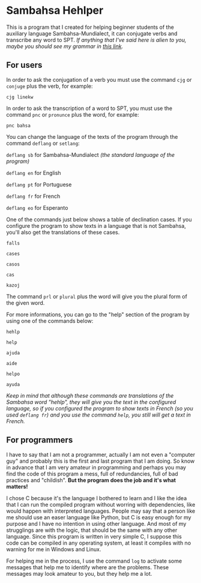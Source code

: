 # Sambahsa Hehlper

This is a program that I created for helping beginner students of the auxiliary language Sambahsa-Mundialect, it can conjugate verbs and transcribe any word to SPT. *If anything that I've said here is alien to you, maybe you should see my grammar in [this link](https://github.com/hmslima/sambahsacompletegrammar).*

## For users

In order to ask the conjugation of a verb you must use the command `cjg` or `conjuge` plus the verb, for example:

`cjg linekw`

In order to ask the transcription of a word to SPT, you must use the command `pnc` or `pronunce` plus the word, for example:

`pnc bahsa`

You can change the language of the texts of the program through the command `deflang` or `setlang`:

`deflang sb` for Sambahsa-Mundialect _(the standard language of the program)_

`deflang en` for English

`deflang pt` for Portuguese

`deflang fr` for French

`deflang eo` for Esperanto

One of the commands just below shows a table of declination cases. If you configure the program to show texts in a language that is not Sambahsa, you'll also get the translations of these cases.

`falls`

`cases`

`casos`

`cas`

`kazoj`

The command `prl` or `plural` plus the word will give you the plural form of the given word.

For more informations, you can go to the "help" section of the program by using one of the commands below:

`hehlp`

`help`

`ajuda`

`aide`

`helpo`

`ayuda`

_Keep in mind that although these commands are translations of the Sambahsa word "hehlp", they will give you the text in the configured language, so if you configured the program to show texts in French (so you used `deflang fr`) and you use the command `help`, you still will get a text in French._

## For programmers

I have to say that I am not a programmer, actually I am not even a "computer guy" and probably this is the first and last program that I am doing. So know in advance that I am very amateur in programming and perhaps you may find the code of this program a mess, full of redundancies, full of bad practices and "childish". **But the program does the job and it's what matters!**

I chose C because it's the language I bothered to learn and I like the idea that I can run the compiled program without worring with dependencies, like would happen with interpreted languages. People may say that a person like me should use an easer language like Python, but C is easy enough for my purpose and I have no intention in using other language. And most of my strugglings are with the logic, that should be the same with any other language. Since this program is written in very simple C, I suppose this code can be compiled in any operating system, at least it compiles with no warning for me in Windows and Linux.

For helping me in the process, I use the command `log` to activate some messages that help me to identify where are the problems. These messages may look amateur to you, but they help me a lot.

